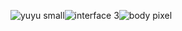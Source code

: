 
![yuyu small](https://github.com/user-attachments/assets/bc3b5d29-d466-45d6-abfc-214695b922de)![interface 3](https://github.com/user-attachments/assets/59456d29-0bc8-45f0-b9d0-e3f68a304e9c)![body pixel](https://github.com/user-attachments/assets/7e577bfe-7655-44f5-95ce-3b37d0c94457)













